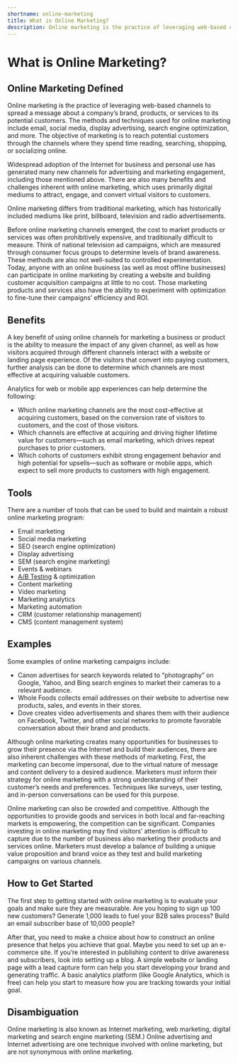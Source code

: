 ```yaml
---
shortname: online-marketing
title: What is Online Marketing?
description: Online marketing is the practice of leveraging web-based channels to spread a message about a company’s brand, products, or services to its potential customers.
---
```


# What is Online Marketing?

## Online Marketing Defined

Online marketing is the practice of leveraging web-based channels to spread a message about a company’s brand, products, or services to its potential customers. The methods and techniques used for online marketing include email, social media, display advertising, search engine optimization, and more. The objective of marketing is to reach potential customers through the channels where they spend time reading, searching, shopping, or socializing online.

Widespread adoption of the Internet for business and personal use has generated many new channels for advertising and marketing engagement, including those mentioned above. There are also many benefits and challenges inherent with online marketing, which uses primarily digital mediums to attract, engage, and convert virtual visitors to customers.

Online marketing differs from traditional marketing, which has historically included mediums like print, billboard, television and radio advertisements.

Before online marketing channels emerged, the cost to market products or services was often prohibitively expensive, and traditionally difficult to measure. Think of national television ad campaigns, which are measured through consumer focus groups to determine levels of brand awareness. These methods are also not well-suited to controlled experimentation. Today, anyone with an online business (as well as most offline businesses) can participate in online marketing by creating a website and building customer acquisition campaigns at little to no cost. Those marketing products and services also have the ability to experiment with optimization to fine-tune their campaigns’ efficiency and ROI.

## Benefits

A key benefit of using online channels for marketing a business or product is the ability to measure the impact of any given channel, as well as how visitors acquired through different channels interact with a website or landing page experience. Of the visitors that convert into paying customers, further analysis can be done to determine which channels are most effective at acquiring valuable customers.

Analytics for web or mobile app experiences can help determine the following:

*   Which online marketing channels are the most cost-effective at acquiring customers, based on the conversion rate of visitors to customers, and the cost of those visitors.
*   Which channels are effective at acquiring and driving higher lifetime value for customers—such as email marketing, which drives repeat purchases to prior customers.
*   Which cohorts of customers exhibit strong engagement behavior and high potential for upsells—such as software or mobile apps, which expect to sell more products to customers with high engagement.

## Tools

There are a number of tools that can be used to build and maintain a robust online marketing program:

*   Email marketing
*   Social media marketing
*   SEO (search engine optimization)
*   Display advertising
*   SEM (search engine marketing)
*   Events & webinars
*   [A/B Testing](/ab-testing/) & optimization
*   Content marketing
*   Video marketing
*   Marketing analytics
*   Marketing automation
*   CRM (customer relationship management)
*   CMS (content management system)

## Examples

Some examples of online marketing campaigns include:

*   Canon advertises for search keywords related to “photography” on Google, Yahoo, and Bing search engines to market their cameras to a relevant audience.
*   Whole Foods collects email addresses on their website to advertise new products, sales, and events in their stores.
*   Dove creates video advertisements and shares them with their audience on Facebook, Twitter, and other social networks to promote favorable conversation about their brand and products.

Although online marketing creates many opportunities for businesses to grow their presence via the Internet and build their audiences, there are also inherent challenges with these methods of marketing. First, the marketing can become impersonal, due to the virtual nature of message and content delivery to a desired audience. Marketers must inform their strategy for online marketing with a strong understanding of their customer’s needs and preferences. Techniques like surveys, user testing, and in-person conversations can be used for this purpose.

Online marketing can also be crowded and competitive. Although the opportunities to provide goods and services in both local and far-reaching markets is empowering, the competition can be significant. Companies investing in online marketing may find visitors’ attention is difficult to capture due to the number of business also marketing their products and services online. Marketers must develop a balance of building a unique value proposition and brand voice as they test and build marketing campaigns on various channels.

## How to Get Started

The first step to getting started with online marketing is to evaluate your goals and make sure they are measurable. Are you hoping to sign up 100 new customers? Generate 1,000 leads to fuel your B2B sales process? Build an email subscriber base of 10,000 people?

After that, you need to make a choice about how to construct an online presence that helps you achieve that goal. Maybe you need to set up an e-commerce site. If you’re interested in publishing content to drive awareness and subscribers, look into setting up a blog. A simple website or landing page with a lead capture form can help you start developing your brand and generating traffic. A basic analytics platform (like Google Analytics, which is free) can help you start to measure how you are tracking towards your initial goal.

## Disambiguation

Online marketing is also known as Internet marketing, web marketing, digital marketing and search engine marketing (SEM.) Online advertising and Internet advertising are one technique involved with online marketing, but are not synonymous with online marketing.


